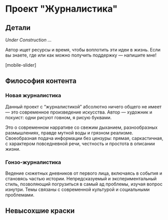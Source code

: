 # Проект "Журналистика"

## Детали

*Under Construction …*

Автор ищет ресурсы и время, чтобы воплотить эти идеи в жизнь. Если вы знаете, где или как можно получить поддержку — напишите мне!

[mobile-slider]

## Философия контента

### Новая журналистика

Данный проект с “журналистикой” абсолютно ничего общего не имеет — это современное произведение искусства. Автор — художник и похуист: одни рисуют говном, я рисую буквами. 

Это о современном нарративе со свежим дыханием, разнообразных размышлениях, правде мутной воды и грязном реализме. Cвоеобразная подача информации без цензуры: прямая, саркастичная, с характером повседневной речи, честность и простота в описании жизни.

### Гонзо-журналистика

Ведение сюжетных дневников от первого лица, включаясь в события и становясь частью истории. Непредсказуемый и экспериментальный стиль, позволяющий погрузиться в самый ад проблемы, изучая вопрос изнутри. Темы связаны с современной культурой и социальными проблемами.

## Невысохшие краски

### Будущая экспозиция словесной галереи

- Что на завтрак? Твоё любимое говно — исследование абсурда человеческого поведения через потребление “здорового питания” из нездоровых информационных ресурсов. И о том, как поедание чужой грязи позволяет упрекать тех, кто отказывается есть с их шведского стола.
- Любимый вид спорта — перекладывание ответственности: от владельцев детей — на систему, от системы — на общество, а от общества — на индустрию развлечений, чья прямая задача — устраивать Содом и Гоморру и называть это нормой.
- Он нам и нахуй не нужон Евросовок ваш — манифест о том, как бюрократия и ограничения (которые Украина будет потреблять от Европы) тормозят развитие, а настоящая свобода — это партнёрство, а не зависимость от устаревшей системы.
- Срок годности системы истёк — реквием перед глобальной чисткой и рождением новой эры тысячелетия.
- Теорема цикличности: как наследие ненависти передаёт эстафету новой войне, а фашизм запрета становится одним из её современных проявлений, превращая каждое "никогда больше" в "снова и снова".
- "Что хотел сказать Бог?", "Кто прав в цепочке эволюции?", "Интервью у планеты Земля" и все измерения человеческого сознания — от подсознания до сюрпризов будущей генетической лотереи.